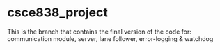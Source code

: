 # csce838_project

This is the branch that contains the final version of the code for: communication module, server, lane follower, error-logging & watchdog

